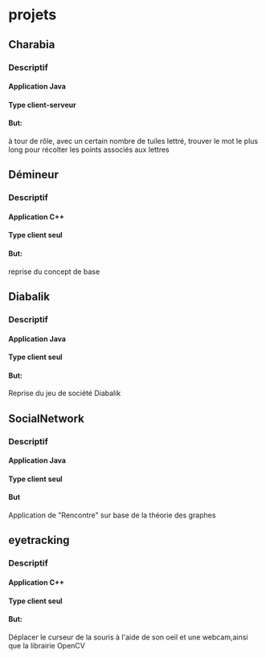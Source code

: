 # projets

## Charabia

### Descriptif

#### Application **Java**
#### Type **client-serveur**
#### But:

à tour de rôle, avec un certain nombre de tuiles lettré, trouver le mot le plus long pour récolter les points associés aux lettres

## Démineur

### Descriptif

#### Application **C++**
#### Type **client seul**
#### But: 
reprise du concept de base

## Diabalik

### Descriptif

#### Application **Java**
#### Type **client seul**
#### But: 
Reprise du jeu de société Diabalik

## SocialNetwork

### Descriptif

#### Application **Java**
#### Type **client seul**
#### But 
Application de "Rencontre" sur base de la théorie des graphes

## eyetracking

### Descriptif

#### Application **C++**
#### Type **client seul**
#### But: 
Déplacer le curseur de la souris à l'aide de son oeil et une webcam,ainsi que la librairie OpenCV
